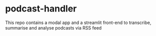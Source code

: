 # podcast-handler
This repo contains a modal app and a streamlit front-end to transcribe, summarise and analyse podcasts via RSS feed
